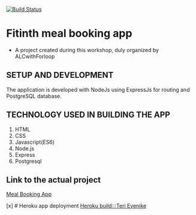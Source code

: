 [![Build Status](https://travis-ci.com/terieyenike/alc-app-meal.svg?branch=master)](https://travis-ci.com/terieyenike/alc-app-meal)

# Fitinth meal booking app

- A project created during this workshop, duly organized by ALCwithForloop

## SETUP AND DEVELOPMENT

The application is developed with NodeJs using ExpressJs for routing and PostgreSQL database.

## TECHNOLOGY USED IN BUILDING THE APP

1. HTML
2. CSS
3. Javascript(ES6)
4. Node.js
5. Express
6. Postgresql

## Link to the actual project

[Meal Booking App](https://terieyenike.github.io/alc-app-meal/)

[x] # Heroku app deployment
[Heroku build:::Teri Eyenike](https://guarded-mountain-53970.herokuapp.com/)
